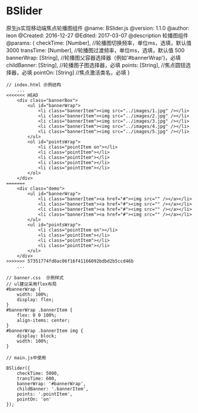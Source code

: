 # BSlider
原生js实现移动端焦点轮播图组件
@name: BSlider.js
@version: 1.1.0
@author: leon
@Created: 2016-12-27
@Edited: 2017-03-07
@description 轮播图组件
@params: {
    checkTime:     [Number],     //轮播图切换频率，单位ms，选填，默认值 3000
    transTime:     [Number],     //轮播图过渡频率，单位ms，选填，默认值 500
    bannerWrap:    [String],     //轮播图父容器选择器（例如'#bannerWrap')，必填
    childBanner:   [String],     //轮播图子图选择器，必填
    points:        [String],     //焦点圆钮选择器，必填
    pointOn:       [String]      //焦点激活类名，必填
    }
    
```
// index.html 示例结构
    ...
<<<<<<< HEAD
    <div class="bannerBox">
		<ul id="bannerWrap">
			<li class="bannerItem"><img src="../images/1.jpg" /></li>
			<li class="bannerItem"><img src="../images/2.jpg" /></li>
			<li class="bannerItem"><img src="../images/3.jpg" /></li>
			<li class="bannerItem"><img src="../images/4.jpg" /></li>
			<li class="bannerItem"><img src="../images/5.jpg" /></li>
		</ul>
		<ol id="pointsWrap">
			<li class="pointItem on"></li>
			<li class="pointItem"></li>
			<li class="pointItem"></li>
			<li class="pointItem"></li>
			<li class="pointItem"></li>
		</ol>
	</div>
=======
    <div class="demo">
        <ul id="bannerWrap">
            <li class="bannerItem"><a href="#"><img src="" /></a></li>
            <li class="bannerItem"><a href="#"><img src="" /></a></li>
            <li class="bannerItem"><a href="#"><img src="" /></a></li>
            <li class="bannerItem"><a href="#"><img src="" /></a></li>
        </ul>
        <ul id="pointsWrap">
            <li class="pointItem on"></li>
            <li class="pointItem"></li>
            <li class="pointItem"></li>
            <li class="pointItem"></li>
        </ul>
    </div>
>>>>>>> 57351774fd0ac06f16f41166092bdbd2b5ccd46b
    ...
```
```
// banner.css  示例样式
// ul建议采用flex布局
#bannerWrap {
	width: 100%;
	display: flex;
}
#bannerWrap .bannerItem {
	flex: 0 0 100%;
	align-items: center;
}
#bannerWrap .bannerItem img {
	display: block;
	width: 100%;
}         
```
```
// main.js中使用

BSlider({
    checkTime: 5000,
    transTime: 600,
    bannerWrap: '#bannerWrap',
    childBanner: '.bannerItem',
    points: '.pointItem',
    pointOn: 'on'
});
```
